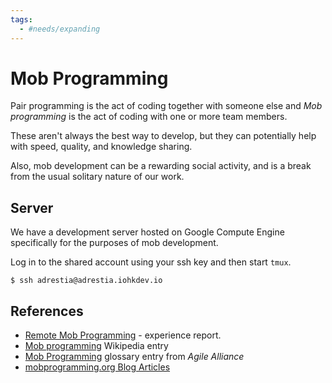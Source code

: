 ```yaml
---
tags:
  - #needs/expanding
---
```


# Mob Programming

Pair programming is the act of coding together with someone else and
_Mob programming_ is the act of coding with one or more team members.

These aren't always the best way to develop, but they can potentially
help with speed, quality, and knowledge sharing.

Also, mob development can be a rewarding social activity, and is a
break from the usual solitary nature of our work.

## Server

We have a development server hosted on Google Compute Engine
specifically for the purposes of mob development.

Log in to the shared account using your ssh key and then start `tmux`.

```console
$ ssh adrestia@adrestia.iohkdev.io
```

## References

* [Remote Mob Programming](https://www.remotemobprogramming.org/) - experience report.
* [Mob programming](https://en.wikipedia.org/wiki/Mob_programming) Wikipedia entry
* [Mob Programming](https://www.agilealliance.org/glossary/mob-programming) glossary entry from _Agile Alliance_
* [mobprogramming.org Blog Articles](https://mobprogramming.org/)

[mob-dev]: fixme
